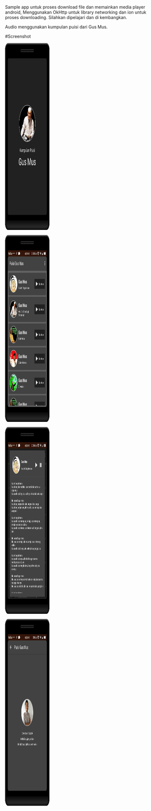Sample app untuk proses download file dan memainkan media player android,
Menggunakan OkHttp untuk library networking dan ion untuk proses downloading. Silahkan dipelajari dan di kembangkan.

Audio menggunakan kumpulan puisi dari Gus Mus.

#Screenshot

<img alt="Splash Screen"
       src="https://github.com/mnafian/PuisiGusMusSample/blob/master/device-2015-08-29-040303.png" width="145" height="612"/>

<img alt="Home Menu"
       src="https://github.com/mnafian/PuisiGusMusSample/blob/master/device-2015-08-29-040145.png" width="145" height="612"/>

<img alt="Dialog"
       src="https://github.com/mnafian/PuisiGusMusSample/blob/master/device-2015-08-29-040216.png" width="145" height="612"/>

<img alt="About"
       src="https://github.com/mnafian/PuisiGusMusSample/blob/master/device-2015-08-29-040231.png" width="145" height="612"/>

